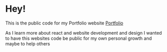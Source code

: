 # Hey!
This is the public code for my Portfolio website
[Portfolio](https://portfolio.petstergaming.com)

As I learn more about react and website development and design I wanted to have this websites code be public for my own personal growth and maybe to help others
